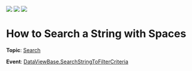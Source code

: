 <!-- default badges list -->
![](https://img.shields.io/endpoint?url=https://codecentral.devexpress.com/api/v1/VersionRange/179439793/19.1.2%2B)
[![](https://img.shields.io/badge/Open_in_DevExpress_Support_Center-FF7200?style=flat-square&logo=DevExpress&logoColor=white)](https://supportcenter.devexpress.com/ticket/details/T830442)
[![](https://img.shields.io/badge/📖_How_to_use_DevExpress_Examples-e9f6fc?style=flat-square)](https://docs.devexpress.com/GeneralInformation/403183)
<!-- default badges end -->
# How to Search a String with Spaces

**Topic**: [Search](https://docs.devexpress.com/WPF/11402/controls-and-libraries/data-grid/filtering-and-searching/search?v=19.1)

**Event**: [DataViewBase.SearchStringToFilterCriteria](https://docs.devexpress.com/WPF/DevExpress.Xpf.Grid.DataViewBase.SearchStringToFilterCriteria?v=19.1)
